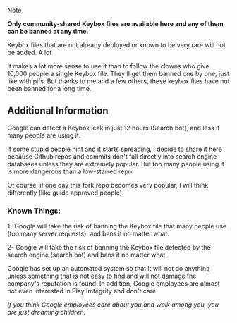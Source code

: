 > [!NOTE]
> **Only community-shared Keybox files are available here and any of them can be banned at any time.**

Keybox files that are not already deployed or known to be very rare will not be added.
A lot 

It makes a lot more sense to use it than to follow the clowns who give 10,000 people a single Keybox file. They'll get them banned one by one, just like with pifs. But thanks to me and a few others, these keybox files have not been banned for a long time.

## Additional Information
Google can detect a Keybox leak in just 12 hours (Search bot), and less if many people are using it.

If some stupid people hint and it starts spreading, I decide to share it here because Github repos and commits don't fall directly into search engine databases unless they are extremely popular.
But too many people using it is more dangerous than a low-starred repo.

Of course, if one day this fork repo becomes very popular, I will think differently (like guide approved people).

### Known Things:

1- Google will take the risk of banning the Keybox file that many people use (too many server requests). and bans it no matter what.

2- Google will take the risk of banning the Keybox file detected by the search engine (search bot) and bans it no matter what.

Google has set up an automated system so that it will not do anything unless something that is not easy to find and will not damage the company's reputation is found. In addition, Google employees are almost not even interested in Play Imtegrity and don't care. 


*If you think Google employees care about you and walk among you, you are just dreaming children.*
